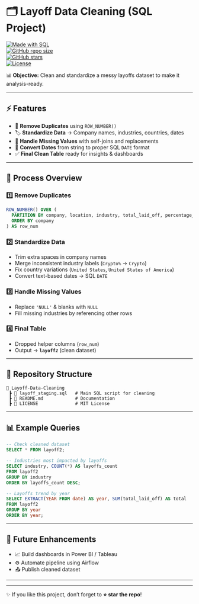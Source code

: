 # 🗂️ Layoff Data Cleaning (SQL Project)

[![Made with SQL](https://img.shields.io/badge/Made%20with-SQL-blue?logo=postgresql)](https://www.postgresql.org/)  
[![GitHub repo size](https://img.shields.io/github/repo-size/your-username/layoff-data-cleaning)](https://github.com/your-username/layoff-data-cleaning)  
[![GitHub stars](https://img.shields.io/github/stars/your-username/layoff-data-cleaning?style=social)](https://github.com/your-username/layoff-data-cleaning/stargazers)  
[![License](https://img.shields.io/badge/License-MIT-green.svg)](LICENSE)  

📊 **Objective:** Clean and standardize a messy layoffs dataset to make it analysis-ready.  

---

## ⚡ Features  

- 🔄 **Remove Duplicates** using `ROW_NUMBER()`  
- 🏷️ **Standardize Data** → Company names, industries, countries, dates  
- 🧹 **Handle Missing Values** with self-joins and replacements  
- 📅 **Convert Dates** from string to proper SQL `DATE` format  
- ✅ **Final Clean Table** ready for insights & dashboards  

---

## 🔧 Process Overview  

### 1️⃣ Remove Duplicates  
```sql
ROW_NUMBER() OVER (
  PARTITION BY company, location, industry, total_laid_off, percentage_laid_off, date, stage, country, funds_raised_millions
  ORDER BY company
) AS row_num
```

### 2️⃣ Standardize Data  
- Trim extra spaces in company names  
- Merge inconsistent industry labels (`Crypto%` → `Crypto`)  
- Fix country variations (`United States`, `United States of America`)  
- Convert text-based dates → SQL `DATE`  

### 3️⃣ Handle Missing Values  
- Replace `'NULL'` & blanks with `NULL`  
- Fill missing industries by referencing other rows  

### 4️⃣ Final Table  
- Dropped helper columns (`row_num`)  
- Output → **`layoff2`** (clean dataset)  

---

## 📂 Repository Structure  

```
📁 Layoff-Data-Cleaning
 ┣ 📜 layoff_staging.sql   # Main SQL script for cleaning
 ┣ 📜 README.md            # Documentation
 ┣ 📜 LICENSE              # MIT License
```

---

## 📊 Example Queries  

```sql
-- Check cleaned dataset
SELECT * FROM layoff2;

-- Industries most impacted by layoffs
SELECT industry, COUNT(*) AS layoffs_count
FROM layoff2
GROUP BY industry
ORDER BY layoffs_count DESC;

-- Layoffs trend by year
SELECT EXTRACT(YEAR FROM date) AS year, SUM(total_laid_off) AS total
FROM layoff2
GROUP BY year
ORDER BY year;
```

---

## 🔮 Future Enhancements  
- 📈 Build dashboards in Power BI / Tableau  
- ⚙️ Automate pipeline using Airflow  
- 📤 Publish cleaned dataset  

---

---

✨ If you like this project, don’t forget to **⭐ star the repo**!  
